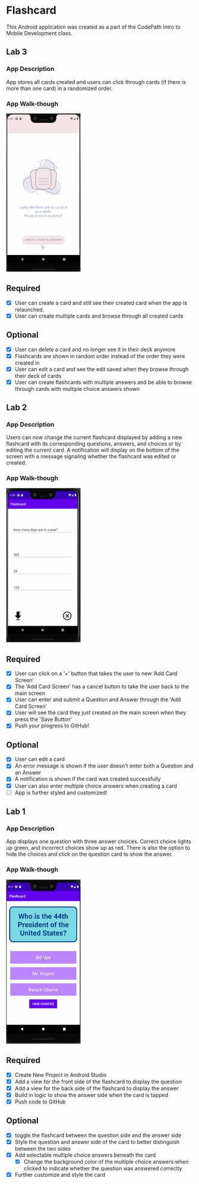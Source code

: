 # Flashcard
This Android application was created as a part of the CodePath Intro to Mobile Development class.

## Lab 3

### App Description
App stores all cards created and users can click through cards (if there is more than one card) in a randomized order.

### App Walk-though
<img src="walkthroughs/lab-3.gif" width=200><br>

## Required
- [x] User can create a card and still see their created card when the app is relaunched.
- [x] User can create multiple cards and browse through all created cards

## Optional
- [x] User can delete a card and no longer see it in their deck anymore
- [x] Flashcards are shown in random order instead of the order they were created in
- [x] User can edit a card and see the edit saved when they browse through their deck of cards
- [x] User can create flashcards with multiple answers and be able to browse through cards with multiple choice answers shown

## Lab 2

### App Description
Users can now change the current flashcard displayed by adding a new flashcard with its corresponding questions, answers, and choices or by editing the current card. A notification will display on the bottom of the screen with a message signaling whether the flashcard was edited or created.

### App Walk-though
<img src="walkthroughs/lab-2.gif" width=200><br>

## Required
- [x] User can click on a ‘+’ button that takes the user to new ‘Add Card Screen’
- [x] The 'Add Card Screen' has a cancel button to take the user back to the main screen
- [x] User can enter and submit a Question and Answer through the 'Add Card Screen'
- [x] User will see the card they just created on the main screen when they press the 'Save Button'
- [x] Push your progress to GitHub!

## Optional
- [x] User can edit a card
- [x] An error message is shown if the user doesn't enter both a Question and an Answer
- [x] A notification is shown if the card was created successfully
- [x] User can also enter multiple choice answers when creating a card
- [ ] App is further styled and customized!

## Lab 1

### App Description
App displays one question with three answer choices. Correct choice lights up green, and incorrect choices show up as red. There is also the option to hide the choices and click on the question card to show the answer.

### App Walk-though
<img src="walkthroughs/codepath-lab-1.gif" width=200><br>

## Required
- [x] Create New Project in Android Studio
- [x] Add a view for the front side of the flashcard to display the question
- [x] Add a view for the back side of the flashcard to display the answer
- [x] Build in logic to show the answer side when the card is tapped
- [x] Push code to GitHub
## Optional
- [x] toggle the flashcard between the question side and the answer side
- [x] Style the question and answer side of the card to better distinguish between the two sides
- [x] Add selectable multiple choice answers beneath the card
   - [x] Change the background color of the multiple choice answers when clicked to indicate whether the question was answered correctly
- [x] Further customize and style the card
